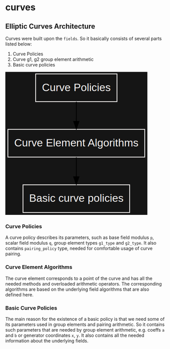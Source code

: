 # curves

## Elliptic Curves Architecture

Curves were built upon the `fields`. So it basically consists of several parts listed below:

1. Curve Policies
2. Curve g1, g2 group element arithmetic
3. Basic curve policies

![](<../../../../static/img/crypto3/image (3) (1).png>)

### Curve Policies

A curve policy describes its parameters, such as base field modulus `p`, scalar field modulus `q`, group element types `g1_type` and `g2_type`. It also contains `pairing_policy` type, needed for comfortable usage of curve pairing.

### Curve Element Algorithms

The curve element corresponds to a point of the curve and has all the needed methods and overloaded arithmetic operators. The corresponding algorithms are based on the underlying field algorithms that are also defined here.

### Basic Curve Policies

The main reason for the existence of a basic policy is that we need some of its parameters used in group elements and pairing arithmetic. So it contains such parameters that are needed by group element arithmetic, e.g. coeffs `a` and `b` or generator coordinates `x`, `y`. It also contains all the needed information about the underlying fields.
